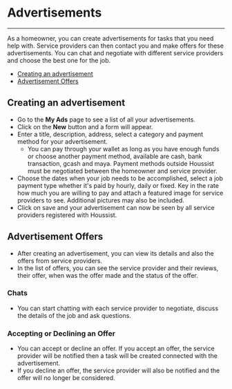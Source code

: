 # Advertisements

---

As a homeowner, you can create advertisements for tasks that you need help with. Service providers can then contact you and make offers for these advertisements. You can chat and negotiate with different service providers and choose the best one for the job.

- [Creating an advertisement](#creating-an-advertisement)
- [Advertisement Offers](#advertisement-offers)

## Creating an advertisement

- Go to the **My Ads** page to see a list of all your advertisements.
- Click on the **New** button and a form will appear.
- Enter a title, description, address, select a category and payment method for your advertisement. 
   - You can pay through your wallet as long as you have enough funds or choose another payment method, available are cash, bank transaction, gcash and maya. Payment methods outside Houssist must be negotiated between the homeowner and service provider.
- Choose the dates when your job needs to be accomplished, select a job payment type whether it's paid by hourly, daily or fixed. Key in the rate how much you are willing to pay and attach a featured image for service providers to see. Additional pictures may also be included.
- Click on save and your advertisement can now be seen by all service providers registered with Houssist.

## Advertisement Offers

- After creating an advertisement, you can view its details and also the offers from service providers.
- In the list of offers, you can see the service provider and their reviews, their offer, when was the offer made and the status of the offer.

### Chats
- You can start chatting with each service provider to negotiate, discuss the details of the job and ask questions.

### Accepting or Declining an Offer
- You can accept or decline an offer. If you accept an offer, the service provider will be notified then a task will be created connected with the advertisement. 
- If you decline an offer, the service provider will also be notified and the offer will no longer be considered. 
